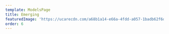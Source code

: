 ```yaml
---
template: ModelsPage
title: Emerging
featuredImage: 'https://ucarecdn.com/a68b1a14-e66a-4fdd-a057-1badb62f6d37/'
order: 6
---
```


